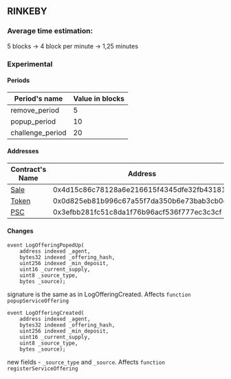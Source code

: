 ## RINKEBY

### Average time estimation:

5 blocks -> 4 block per minute -> 1,25 minutes

### Experimental

#### Periods

|Period's name|Value in blocks|
|-|-|
|remove_period|5|
|popup_period|10|
|challenge_period|20|

#### Addresses

|Contract's Name|Address|
|-|-|
|[Sale](https://rinkeby.etherscan.io/address/0x4d15c86c78128a6e216615f4345dfe32fb43181d)|0x4d15c86c78128a6e216615f4345dfe32fb43181d|
|[Token](https://rinkeby.etherscan.io/token/0x0d825eb81b996c67a55f7da350b6e73bab3cb0ec)|0x0d825eb81b996c67a55f7da350b6e73bab3cb0ec|
|[PSC](https://rinkeby.etherscan.io/address/0x3efbb281fc51c8da1f76b96acf536f777ec3c3cf)|0x3efbb281fc51c8da1f76b96acf536f777ec3c3cf|

#### Changes

```
event LogOfferingPopedUp(
    address indexed _agent,
    bytes32 indexed _offering_hash,
    uint256 indexed _min_deposit,
    uint16 _current_supply,
    uint8 _source_type,
    bytes _source);
```

signature is the same as in LogOfferingCreated. Affects ```function popupServiceOffering```


```
event LogOfferingCreated(
    address indexed _agent,
    bytes32 indexed _offering_hash,
    uint256 indexed _min_deposit,
    uint16 _current_supply,
    uint8 _source_type,
    bytes _source);
```
new fields - ```_source_type``` and ```_source```. Affects ```function registerServiceOffering```
